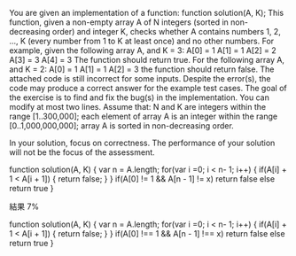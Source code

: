
You are given an implementation of a function:
function solution(A, K);
This function, given a non-empty array A of N integers (sorted in non-decreasing order) and integer K, checks whether A contains numbers 1, 2, ..., K (every number from 1 to K at least once) and no other numbers.
For example, given the following array A, and K = 3:
  A[0] = 1
  A[1] = 1
  A[2] = 2
  A[3] = 3
  A[4] = 3
The function should return true.
For the following array A, and K = 2:
  A[0] = 1
  A[1] = 1
  A[2] = 3
the function should return false.
The attached code is still incorrect for some inputs. Despite the error(s), the code may produce a correct answer for the example test cases. The goal of the exercise is to find and fix the bug(s) in the implementation. You can modify at most two lines.
Assume that:
N and K are integers within the range [1..300,000];
each element of array A is an integer within the range [0..1,000,000,000];
array A is sorted in non-decreasing order.

In your solution, focus on correctness. The performance of your solution will not be the focus of the assessment.


function solution(A, K) {
  var n = A.length;
  for(var i =0; i < n- 1; i++) {
      if(A[i] + 1 < A[i + 1]) {
        return false;
      }
  }
  if(A[0] != 1 && A[n - 1] != x)
      return false
  else
      return true
}


結果 7%


function solution(A, K) {
  var n = A.length;
  for(var i =0; i < n- 1; i++) {
      if(A[i] + 1 < A[i + 1]) {
        return false;
      }
  }
  if(A[0] !== 1 && A[n - 1] !== x)
      return false
  else
      return true
}